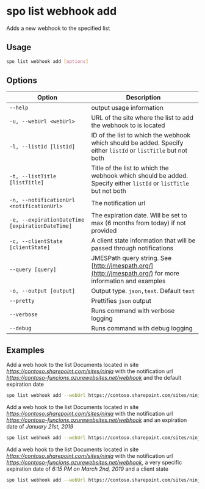 # spo list webhook add

Adds a new webhook to the specified list

## Usage

```sh
spo list webhook add [options]
```

## Options

Option|Description
------|-----------
`--help`|output usage information
`-u, --webUrl <webUrl>`|URL of the site where the list to add the webhook to is located
`-l, --listId [listId]`|ID of the list to which the webhook which should be added. Specify either `listId` or `listTitle` but not both
`-t, --listTitle [listTitle]`|Title of the list to which the webhook which should be added. Specify either `listId` or `listTitle` but not both
`-n, --notificationUrl <notificationUrl>`|The notification url
`-e, --expirationDateTime [expirationDateTime]`|The expiration date. Will be set to max (6 months from today) if not provided
`-c, --clientState [clientState]`|A client state information that will be passed through notifications
`--query [query]`|JMESPath query string. See [http://jmespath.org/](http://jmespath.org/) for more information and examples
`-o, --output [output]`|Output type. `json,text`. Default `text`
`--pretty`|Prettifies `json` output
`--verbose`|Runs command with verbose logging
`--debug`|Runs command with debug logging

## Examples

Add a web hook to the list Documents located in site _https://contoso.sharepoint.com/sites/ninja_ with the notification url
_https://contoso-funcions.azurewebsites.net/webhook_ and the default expiration
date

```sh
spo list webhook add --webUrl https://contoso.sharepoint.com/sites/ninja --listTitle Documents --notificationUrl https://contoso-funcions.azurewebsites.net/webhook
```

Add a web hook to the list Documents located in site _https://contoso.sharepoint.com/sites/ninja_ with the notification url
_https://contoso-funcions.azurewebsites.net/webhook_ and an expiration date of _January 21st, 2019_

```sh
spo list webhook add --webUrl https://contoso.sharepoint.com/sites/ninja --listTitle Documents --notificationUrl https://contoso-funcions.azurewebsites.net/webhook --expirationDateTime 2019-01-21
```

Add a web hook to the list Documents located in site _https://contoso.sharepoint.com/sites/ninja_ with the notification url
_https://contoso-funcions.azurewebsites.net/webhook_, a very specific expiration date of _6:15 PM on March 2nd, 2019_ and
a client state

```sh
spo list webhook add --webUrl https://contoso.sharepoint.com/sites/ninja --listTitle Documents --notificationUrl https://contoso-funcions.azurewebsites.net/webhook --expirationDateTime '2019-03-02T18:15' --clientState "Hello State!"
```